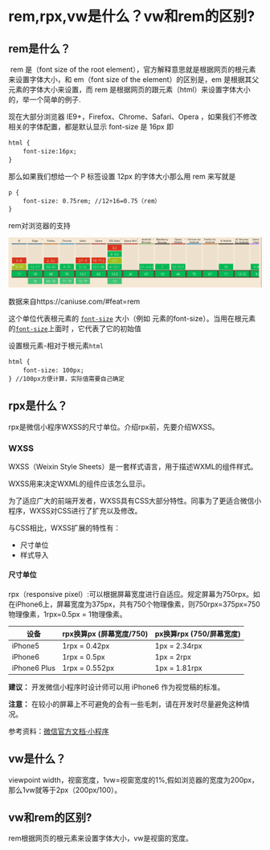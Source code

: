 # rem,rpx,vw是什么？vw和rem的区别?

## rem是什么？

​	rem 是（font size of the root element），官方解释意思就是根据网页的根元素来设置字体大小，和 em（font size of the element）的区别是，em 是根据其父元素的字体大小来设置，而 rem 是根据网页的跟元素（html）来设置字体大小的，举一个简单的例子.

现在大部分浏览器 IE9+，Firefox、Chrome、Safari、Opera ，如果我们不修改相关的字体配置，都是默认显示 font-size 是 16px 即

```html
html {
    font-size:16px;
}
```

那么如果我们想给一个 P 标签设置 12px 的字体大小那么用 rem 来写就是

```html
p {
    font-size: 0.75rem; //12÷16=0.75（rem）
}
```

rem对浏览器的支持

![rem](https://github.com/lingdianyiyuan/FEIQ/blob/master/images/rem.jpg)

数据来自https://caniuse.com/#feat=rem

这个单位代表根元素的 [`font-size`](https://developer.mozilla.org/zh-CN/docs/Web/CSS/font-size) 大小（例如 <html>元素的font-size）。当用在根元素的[`font-size`](https://developer.mozilla.org/zh-CN/docs/Web/CSS/font-size)上面时 ，它代表了它的初始值

设置根元素-相对于根元素`html`

```html
html {
	font-size: 100px;
} //100px方便计算，实际值需要自己确定
```

## rpx是什么？

rpx是微信小程序WXSS的尺寸单位。介绍rpx前，先要介绍WXSS。

### WXSS

WXSS（Weixin Style Sheets）是一套样式语言，用于描述WXML的组件样式。

WXSS用来决定WXML的组件应该怎么显示。

为了适应广大的前端开发者，WXSS具有CSS大部分特性。同事为了更适合微信小程序，WXSS对CSS进行了扩充以及修改。

与CSS相比，WXSS扩展的特性有：

- 尺寸单位
- 样式导入

#### 尺寸单位

rpx（responsive pixel）:可以根据屏幕宽度进行自适应。规定屏幕为750rpx。如在iPhone6上，屏幕宽度为375px，共有750个物理像素，则750rpx=375px=750物理像素，1rpx=0.5px = 1物理像素。

| 设备         | rpx换算px (屏幕宽度/750) | px换算rpx (750/屏幕宽度) |
| ------------ | ------------------------ | ------------------------ |
| iPhone5      | 1rpx = 0.42px            | 1px = 2.34rpx            |
| iPhone6      | 1rpx = 0.5px             | 1px = 2rpx               |
| iPhone6 Plus | 1rpx = 0.552px           | 1px = 1.81rpx            |

**建议：** 开发微信小程序时设计师可以用 iPhone6 作为视觉稿的标准。

**注意：** 在较小的屏幕上不可避免的会有一些毛刺，请在开发时尽量避免这种情况。

参考资料：[微信官方文档·小程序](https://developers.weixin.qq.com/miniprogram/dev/framework/view/wxss.html)

## vw是什么？

viewpoint width，视窗宽度，1vw=视窗宽度的1%,假如浏览器的宽度为200px，那么1vw就等于2px（200px/100）。

## vw和rem的区别?

rem根据网页的根元素来设置字体大小，vw是视窗的宽度。